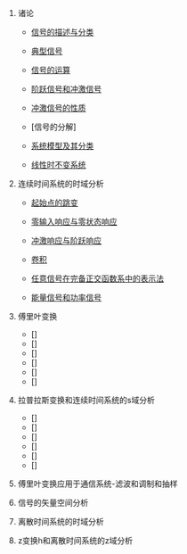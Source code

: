 1. 诸论
    * [信号的描述与分类](md/信号的描述与分类.md)

    * [典型信号](md/典型信号.md)

    * [信号的运算](md/信号的运算.md)

    * [阶跃信号和冲激信号](md/阶跃信号和冲激信号.md)

    * [冲激信号的性质](md/冲激信号的性质.md)


    
    * [信号的分解]
    * [系统模型及其分类](md/系统模型及其分类.md)
    * [线性时不变系统](md/线性时不变系统.md)

2. 连续时间系统的时域分析
    


    * [起始点的跳变](md/起始点的跳变.md)
    
    * [零输入响应与零状态响应](md/零输入响应与零状态响应.md)

    * [冲激响应与阶跃响应](md/冲激响应与阶跃响应.md)

    * [卷积](md/卷积.md)
    
    * [任意信号在完备正交函数系中的表示法](md/任意信号在完备正交函数系中的表示法.md)
    
    * [能量信号和功率信号](md/能量信号和功率信号.md)
    
3. 傅里叶变换
    * []
    * []
    * []
    * []
    * []
    * []

4. 拉普拉斯变换和连续时间系统的s域分析
    * []
    * []
    * []
    * []
    * []
    * []
5. 傅里叶变换应用于通信系统-滤波和调制和抽样

6. 信号的矢量空间分析

7. 离散时间系统的时域分析

8. z变换h和离散时间系统的z域分析